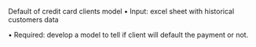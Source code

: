 Default of credit card clients model
• Input: excel sheet with historical customers data

• Required: develop a model to tell if client will default the payment or not.
